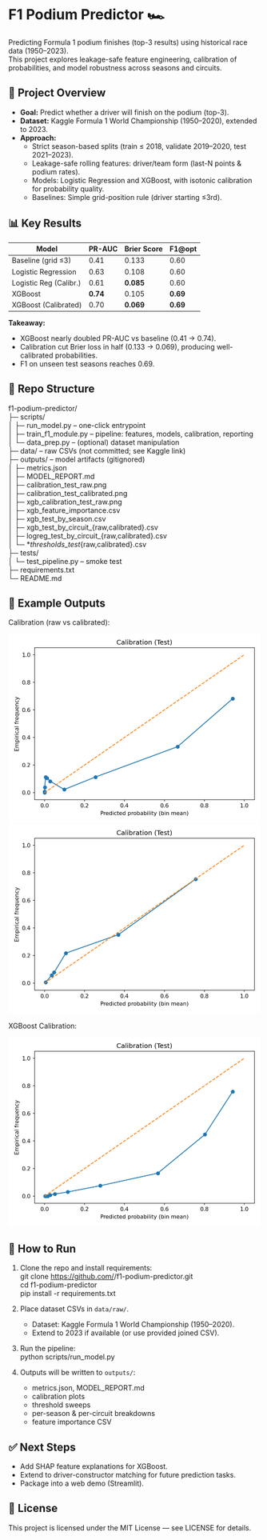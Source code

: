 # F1 Podium Predictor 🏎️

Predicting Formula 1 podium finishes (top-3 results) using historical race data (1950–2023).  
This project explores leakage-safe feature engineering, calibration of probabilities, and model robustness across seasons and circuits.

## 🚀 Project Overview
- **Goal:** Predict whether a driver will finish on the podium (top-3).  
- **Dataset:** Kaggle Formula 1 World Championship (1950–2020), extended to 2023.  
- **Approach:**  
  - Strict season-based splits (train ≤ 2018, validate 2019–2020, test 2021–2023).  
  - Leakage-safe rolling features: driver/team form (last-N points & podium rates).  
  - Models: Logistic Regression and XGBoost, with isotonic calibration for probability quality.  
  - Baselines: Simple grid-position rule (driver starting ≤3rd).

## 📊 Key Results
| Model                  | PR-AUC | Brier Score | F1@opt |
|-------------------------|--------|-------------|--------|
| Baseline (grid ≤3)     | 0.41   | 0.133       | 0.60   |
| Logistic Regression     | 0.63   | 0.108       | 0.60   |
| Logistic Reg (Calibr.)  | 0.61   | **0.085**   | 0.60   |
| XGBoost                 | **0.74** | 0.105     | **0.69** |
| XGBoost (Calibrated)    | 0.70   | **0.069**   | **0.69** |

**Takeaway:**  
- XGBoost nearly doubled PR-AUC vs baseline (0.41 → 0.74).  
- Calibration cut Brier loss in half (0.133 → 0.069), producing well-calibrated probabilities.  
- F1 on unseen test seasons reaches 0.69.  

## 📂 Repo Structure
f1-podium-predictor/  
├─ scripts/  
│ ├─ run_model.py – one-click entrypoint  
│ ├─ train_f1_module.py – pipeline: features, models, calibration, reporting  
│ └─ data_prep.py – (optional) dataset manipulation  
├─ data/ – raw CSVs (not committed; see Kaggle link)  
├─ outputs/ – model artifacts (gitignored)  
│ ├─ metrics.json  
│ ├─ MODEL_REPORT.md  
│ ├─ calibration_test_raw.png  
│ ├─ calibration_test_calibrated.png  
│ ├─ xgb_calibration_test_raw.png  
│ ├─ xgb_feature_importance.csv  
│ ├─ xgb_test_by_season.csv  
│ ├─ xgb_test_by_circuit_{raw,calibrated}.csv  
│ ├─ logreg_test_by_circuit_{raw,calibrated}.csv  
│ └─ *_thresholds_test_{raw,calibrated}.csv  
├─ tests/  
│ └─ test_pipeline.py – smoke test  
├─ requirements.txt  
└─ README.md  

## 📸 Example Outputs
Calibration (raw vs calibrated):  

![Calibration Raw](outputs/calibration_test_raw.png)  
![Calibration Calibrated](outputs/calibration_test_calibrated.png)  

XGBoost Calibration:  

![XGB Calibration](outputs/xgb_calibration_test_raw.png)  

## 🔧 How to Run
1. Clone the repo and install requirements:  
   git clone https://github.com/<your-username>/f1-podium-predictor.git  
   cd f1-podium-predictor  
   pip install -r requirements.txt  

2. Place dataset CSVs in `data/raw/`.  
   - Dataset: Kaggle Formula 1 World Championship (1950–2020).  
   - Extend to 2023 if available (or use provided joined CSV).  

3. Run the pipeline:  
   python scripts/run_model.py  

4. Outputs will be written to `outputs/`:  
   - metrics.json, MODEL_REPORT.md  
   - calibration plots  
   - threshold sweeps  
   - per-season & per-circuit breakdowns  
   - feature importance CSV  

## ✅ Next Steps
- Add SHAP feature explanations for XGBoost.  
- Extend to driver-constructor matching for future prediction tasks.  
- Package into a web demo (Streamlit).  

## 📄 License
This project is licensed under the MIT License — see LICENSE for details.

